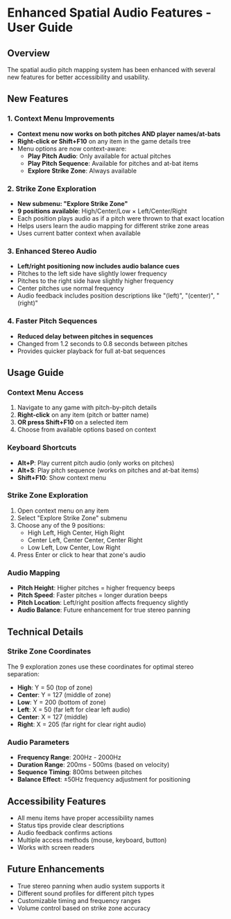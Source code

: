 # Enhanced Spatial Audio Features - User Guide

## Overview
The spatial audio pitch mapping system has been enhanced with several new features for better accessibility and usability.

## New Features

### 1. Context Menu Improvements
- **Context menu now works on both pitches AND player names/at-bats**
- **Right-click or Shift+F10** on any item in the game details tree
- Menu options are now context-aware:
  - **Play Pitch Audio**: Only available for actual pitches
  - **Play Pitch Sequence**: Available for pitches and at-bat items
  - **Explore Strike Zone**: Always available

### 2. Strike Zone Exploration
- **New submenu: "Explore Strike Zone"**
- **9 positions available**: High/Center/Low × Left/Center/Right
- Each position plays audio as if a pitch were thrown to that exact location
- Helps users learn the audio mapping for different strike zone areas
- Uses current batter context when available

### 3. Enhanced Stereo Audio
- **Left/right positioning now includes audio balance cues**
- Pitches to the left side have slightly lower frequency
- Pitches to the right side have slightly higher frequency  
- Center pitches use normal frequency
- Audio feedback includes position descriptions like "(left)", "(center)", "(right)"

### 4. Faster Pitch Sequences
- **Reduced delay between pitches in sequences**
- Changed from 1.2 seconds to 0.8 seconds between pitches
- Provides quicker playback for full at-bat sequences

## Usage Guide

### Context Menu Access
1. Navigate to any game with pitch-by-pitch details
2. **Right-click** on any item (pitch or batter name)
3. **OR press Shift+F10** on a selected item
4. Choose from available options based on context

### Keyboard Shortcuts
- **Alt+P**: Play current pitch audio (only works on pitches)
- **Alt+S**: Play pitch sequence (works on pitches and at-bat items)
- **Shift+F10**: Show context menu

### Strike Zone Exploration
1. Open context menu on any item
2. Select "Explore Strike Zone" submenu
3. Choose any of the 9 positions:
   - High Left, High Center, High Right
   - Center Left, Center Center, Center Right  
   - Low Left, Low Center, Low Right
4. Press Enter or click to hear that zone's audio

### Audio Mapping
- **Pitch Height**: Higher pitches = higher frequency beeps
- **Pitch Speed**: Faster pitches = longer duration beeps
- **Pitch Location**: Left/right position affects frequency slightly
- **Audio Balance**: Future enhancement for true stereo panning

## Technical Details

### Strike Zone Coordinates
The 9 exploration zones use these coordinates for optimal stereo separation:
- **High**: Y = 50 (top of zone)
- **Center**: Y = 127 (middle of zone)
- **Low**: Y = 200 (bottom of zone)
- **Left**: X = 50 (far left for clear left audio)
- **Center**: X = 127 (middle)
- **Right**: X = 205 (far right for clear right audio)

### Audio Parameters
- **Frequency Range**: 200Hz - 2000Hz
- **Duration Range**: 200ms - 500ms (based on velocity)
- **Sequence Timing**: 800ms between pitches
- **Balance Effect**: ±50Hz frequency adjustment for positioning

## Accessibility Features
- All menu items have proper accessibility names
- Status tips provide clear descriptions
- Audio feedback confirms actions
- Multiple access methods (mouse, keyboard, button)
- Works with screen readers

## Future Enhancements
- True stereo panning when audio system supports it
- Different sound profiles for different pitch types
- Customizable timing and frequency ranges
- Volume control based on strike zone accuracy
